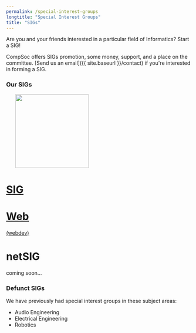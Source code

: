 ```yaml
---
permalink: /special-interest-groups
longtitle: "Special Interest Groups"
title: "SIGs"
---
```


Are you and your friends interested in a particular field of Informatics? Start a SIG!

CompSoc offers SIGs promotion, some money, support, and a place on the committee. [Send us an email]({{ site.baseurl }}/contact) if you're interested in forming a SIG.

### Our SIGs
<div class="d-flex flex-wrap justify-content-center justify-content-sm-start mb-2">
    <div class="sigs-item bg-inverse">
        <a href="http://sigint.mx" class="d-inline-block" style="padding: 25px">
            <img src="{{ site.baseurl }}/static/img/sigs/sigint-logo.png" height="200px" class="float-left" />
        </a>
    </div>
    <a href="{{ site.baseurl }}/sigs/sigweb" class="sigs-item d-flex list-group-item list-group-item-action align-items-center justify-content-center">
        <div class="d-block">
            <h1>SIG</h1>
            <h1>Web</h1>
            <p>(webdev)</p>
        </div>
    </a>
    <span class="sigs-item d-flex list-group-item align-items-center justify-content-center">
        <div class="d-block">
            <h1>netSIG</h1>
            <p>coming soon...</p>
        </div>
    </span>
</div>

### Defunct SIGs
We have previously had special interest groups in these subject areas:
<ul>
    <li>Audio Engineering</li>
    <li>Electrical Engineering</li>
    <li>Robotics</li>
</ul>